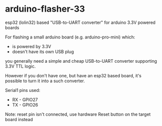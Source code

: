 # arduino-flasher-33
esp32 (lolin32) based "USB-to-UART converter" for arduino 3.3V powered boards

For flashing a small arduino board (e.g. arduino-pro-mini) which:
- is powered by 3.3V
- doesn't have its own USB plug

you generally need a simple and cheap USB-to-UART converter supporting 3.3V TTL logic.

However if you don't have one, but have an esp32 based board, it's possible to turn it into a such converter.

Serial1 pins used:
- RX - GPIO27
- TX - GPIO26

Note:
reset pin isn't connected, use hardware Reset button on the target board instead
